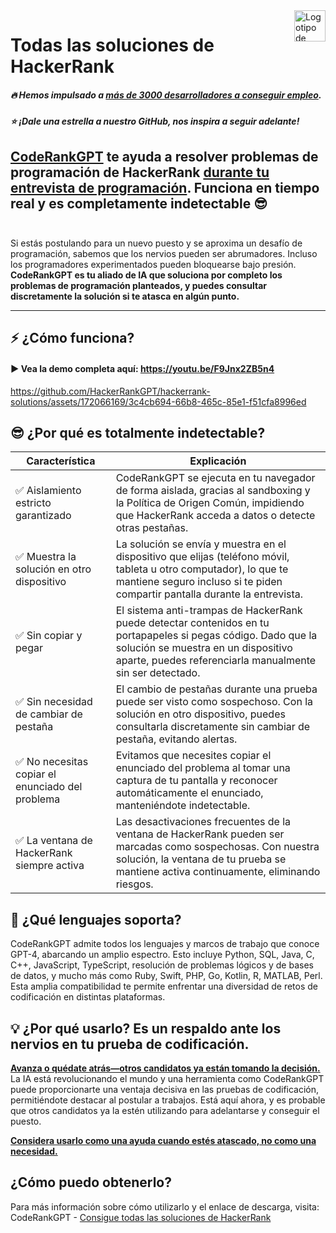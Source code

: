 <a href="https://coderank.solutions/?s=github-repo-es">
    <img src="https://app.coderank.solutions/img/logo-white.png" alt="Logotipo de Soluciones HackerRank" title="Soluciones HackerRank" align="right" height="50" />
</a>


# Todas las soluciones de HackerRank

##### :fire: Hemos impulsado a <ins>**más de 3000 desarrolladores a conseguir empleo**</ins>.
##### :star: ¡Dale una estrella a nuestro GitHub, nos inspira a seguir adelante!

**[CodeRankGPT](https://coderank.solutions?s=github-repo-es) te ayuda a resolver problemas de programación de HackerRank <ins>durante tu entrevista de programación</ins>. 
Funciona en tiempo real y es completamente indetectable** 😎
<br />
<br />
---
Si estás postulando para un nuevo puesto y se aproxima un desafío de programación, sabemos que los nervios pueden ser abrumadores. Incluso los programadores experimentados pueden bloquearse bajo presión. **CodeRankGPT es tu aliado de IA que soluciona por completo los problemas de programación planteados, y puedes consultar discretamente la solución si te atasca en algún punto.**
***
## ⚡️ ¿Cómo funciona?
#### ▶️ Vea la demo completa aquí: https://youtu.be/F9Jnx2ZB5n4

https://github.com/HackerRankGPT/hackerrank-solutions/assets/172066169/3c4cb694-66b8-465c-85e1-f51cfa8996ed


## 😎 ¿Por qué es totalmente indetectable?

|Característica   | Explicación  |
|---|---|
|✅ Aislamiento estricto garantizado   |CodeRankGPT se ejecuta en tu navegador de forma aislada, gracias al sandboxing y la Política de Origen Común, impidiendo que HackerRank acceda a datos o detecte otras pestañas.   |
|✅ Muestra la solución en otro dispositivo   |La solución se envía y muestra en el dispositivo que elijas (teléfono móvil, tableta u otro computador), lo que te mantiene seguro incluso si te piden compartir pantalla durante la entrevista.   |
|✅ Sin copiar y pegar   | El sistema anti-trampas de HackerRank puede detectar contenidos en tu portapapeles si pegas código. Dado que la solución se muestra en un dispositivo aparte, puedes referenciarla manualmente sin ser detectado.  |
|✅ Sin necesidad de cambiar de pestaña   | El cambio de pestañas durante una prueba puede ser visto como sospechoso. Con la solución en otro dispositivo, puedes consultarla discretamente sin cambiar de pestaña, evitando alertas.  |
|✅ No necesitas copiar el enunciado del problema   | Evitamos que necesites copiar el enunciado del problema al tomar una captura de tu pantalla y reconocer automáticamente el enunciado, manteniéndote indetectable.  |
|✅ La ventana de HackerRank siempre activa   | Las desactivaciones frecuentes de la ventana de HackerRank pueden ser marcadas como sospechosas. Con nuestra solución, la ventana de tu prueba se mantiene activa continuamente, eliminando riesgos.  |





## 🐍 ¿Qué lenguajes soporta?
CodeRankGPT admite todos los lenguajes y marcos de trabajo que conoce GPT-4, abarcando un amplio espectro. Esto incluye Python, SQL, Java, C, C++, JavaScript, TypeScript, resolución de problemas lógicos y de bases de datos, y mucho más como Ruby, Swift, PHP, Go, Kotlin, R, MATLAB, Perl. Esta amplia compatibilidad te permite enfrentar una diversidad de retos de codificación en distintas plataformas.
<br />

## 💡 ¿Por qué usarlo? Es un respaldo ante los nervios en tu prueba de codificación.

**<ins>Avanza o quédate atrás—otros candidatos ya están tomando la decisión.</ins>**
La IA está revolucionando el mundo y una herramienta como CodeRankGPT puede proporcionarte una ventaja decisiva en las pruebas de codificación, permitiéndote destacar al postular a trabajos. Está aquí ahora, y es probable que otros candidatos ya la estén utilizando para adelantarse y conseguir el puesto.

**<ins>Considera usarlo como una ayuda cuando estés atascado, no como una necesidad.</ins>**

## ¿Cómo puedo obtenerlo?
Para más información sobre cómo utilizarlo y el enlace de descarga, visita: CodeRankGPT - [Consigue todas las soluciones de HackerRank](https://coderank.solutions?s=github-repo-es)
